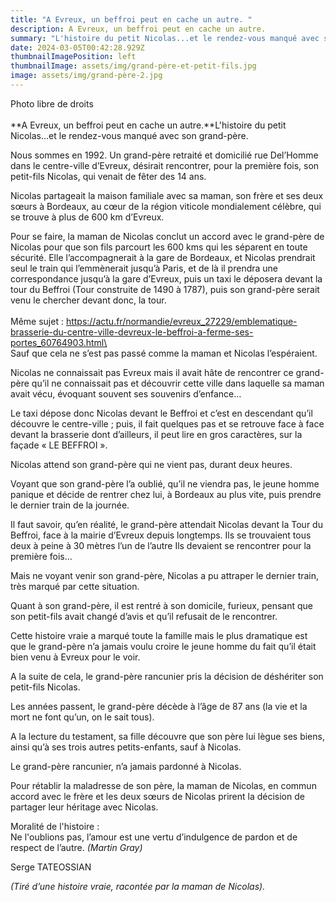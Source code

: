 ```yaml
---
title: "A Evreux, un beffroi peut en cache un autre. "
description: A Evreux, un beffroi peut en cache un autre.
summary: "L'histoire du petit Nicolas...et le rendez-vous manqué avec son grand-père. "
date: 2024-03-05T00:42:28.929Z
thumbnailImagePosition: left
thumbnailImage: assets/img/grand-père-et-petit-fils.jpg
image: assets/img/grand-père-2.jpg
---
```

P﻿hoto libre de droits\
\
**A Evreux, un beffroi peut en cache un autre.**L'histoire du petit Nicolas...et le rendez-vous manqué avec son grand-père.

Nous sommes en 1992. Un grand-père retraité et domicilié rue Del’Homme dans le centre-ville d’Evreux, désirait rencontrer, pour la première fois, son petit-fils Nicolas, qui venait de fêter des 14 ans.

Nicolas partageait la maison familiale avec sa maman, son frère et ses deux sœurs à Bordeaux, au cœur de la région viticole mondialement célèbre, qui se trouve à plus de 600 km d’Evreux.

Pour se faire, la maman de Nicolas conclut un accord avec le grand-père de Nicolas pour que son fils parcourt les 600 kms qui les séparent en toute sécurité. Elle l’accompagnerait à la gare de Bordeaux, et Nicolas prendrait seul le train qui l’emmènerait jusqu’à Paris, et de là il prendra une correspondance jusqu’à la gare d’Evreux, puis un taxi le déposera devant la tour du Beffroi (Tour construite de 1490 à 1787), puis son grand-père serait venu le chercher devant donc, la tour.\
\
Même sujet : https://actu.fr/normandie/evreux_27229/emblematique-brasserie-du-centre-ville-devreux-le-beffroi-a-ferme-ses-portes_60764903.html\
\
Sauf que cela ne s’est pas passé comme la maman et Nicolas l’espéraient.

Nicolas ne connaissait pas Evreux mais il avait hâte de rencontrer ce grand-père qu’il ne connaissait pas et découvrir cette ville dans laquelle sa maman avait vécu, évoquant souvent ses souvenirs d’enfance…

Le taxi dépose donc Nicolas devant le Beffroi et c’est en descendant qu’il découvre le centre-ville ; puis, il fait quelques pas et se retrouve face à face devant la brasserie dont d’ailleurs, il peut lire en gros caractères, sur la façade « LE BEFFROI ».

Nicolas attend son grand-père qui ne vient pas, durant deux heures.

Voyant que son grand-père l’a oublié, qu’il ne viendra pas, le jeune homme panique et décide de rentrer chez lui, à Bordeaux au plus vite, puis prendre le dernier train de la journée.

Il faut savoir, qu’en réalité, le grand-père attendait Nicolas devant la Tour du Beffroi, face à la mairie d’Evreux depuis longtemps. Ils se trouvaient tous deux à peine à 30 mètres l’un de l’autre Ils devaient se rencontrer pour la première fois…

Mais ne voyant venir son grand-père, Nicolas a pu attraper le dernier train, très marqué par cette situation.

Quant à son grand-père, il est rentré à son domicile, furieux, pensant que son petit-fils avait changé d’avis et qu’il refusait de le rencontrer.

Cette histoire vraie a marqué toute la famille mais le plus dramatique est que le grand-père n’a jamais voulu croire le jeune homme du fait qu’il était bien venu à Evreux pour le voir.

A la suite de cela, le grand-père rancunier pris la décision de déshériter son petit-fils Nicolas.

Les années passent, le grand-père décède à l’âge de 87 ans (la vie et la mort ne font qu’un, on le sait tous).

A la lecture du testament, sa fille découvre que son père lui lègue ses biens, ainsi qu’à ses trois autres petits-enfants, sauf à Nicolas.

Le grand-père rancunier, n’a jamais pardonné à Nicolas.

Pour rétablir la maladresse de son père, la maman de Nicolas, en commun accord avec le frère et les deux sœurs de Nicolas prirent la décision de partager leur héritage avec Nicolas.

Moralité de l'histoire :\
Ne l'oublions pas, l’amour est une vertu d’indulgence de pardon et de respect de l’autre. *(Martin Gray)*

Serge TATEOSSIAN

*(Tiré d’une histoire vraie, racontée par la maman de Nicolas).*